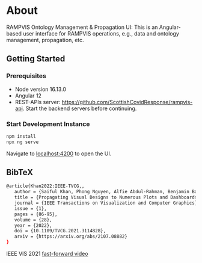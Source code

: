 # About

RAMPVIS Ontology Management & Propagation UI: This is an Angular-based user interface for RAMPVIS operations, e.g., data and ontology management, propagation, etc.

## Getting Started

### Prerequisites

- Node version 16.13.0
- Angular 12
- REST-APIs server: https://github.com/ScottishCovidResponse/rampvis-api. Start the backend servers before continuing.

### Start Development Instance

```bash
npm install
npx ng serve
```

Navigate to [localhost:4200](localhost:4200) to open the UI.

## BibTeX

```bash
@article{Khan2022:IEEE-TVCG,,
   author = {Saiful Khan, Phong Nguyen, Alfie Abdul-Rahman, Benjamin Bach, Min Chen, Euan Freeman, and Cagatay Turkay},
   title = {Propagating Visual Designs to Numerous Plots and Dashboards},
   journal = {IEEE Transactions on Visualization and Computer Graphics},
   issue = {1},
   pages = {86-95},
   volume = {28},
   year = {2022},
   doi = {10.1109/TVCG.2021.3114828},
   arxiv = {https://arxiv.org/abs/2107.08882}
}
```

IEEE VIS 2021 [fast-forward video](https://www.youtube.com/watch?v=WVsrMdvjQlk&t=2s)
